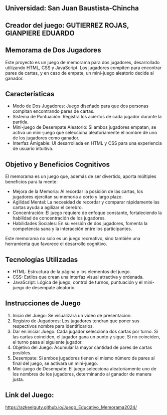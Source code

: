 ## Universidad: San Juan Baustista-Chincha
## Creador del juego: GUTIERREZ ROJAS, GIANPIERE EDUARDO
## Memorama de Dos Jugadores

Este proyecto es un juego de memorama para dos jugadores, desarrollado utilizando HTML, CSS y JavaScript. 
Los jugadores compiten para encontrar pares de cartas, y en caso de empate, un mini-juego aleatorio decide al ganador.

## Características

- Modo de Dos Jugadores: Juego diseñado para que dos personas compitan encontrando pares de cartas.
- Sistema de Puntuación: Registra los aciertos de cada jugador durante la partida.
- Mini-juego de Desempate Aleatorio: Si ambos jugadores empatan, se activa un mini-juego que selecciona aleatoriamente el nombre de uno de los jugadores como ganador.
- Interfaz Amigable: UI desarrollada en HTML y CSS para una experiencia de usuario intuitiva.

## Objetivo y Beneficios Cognitivos

El memorama es un juego que, además de ser divertido, aporta múltiples beneficios para la mente:

- Mejora de la Memoria: Al recordar la posición de las cartas, los jugadores ejercitan su memoria a corto y largo plazo.
- Agilidad Mental: La necesidad de recordar y comparar rápidamente las cartas ayuda a agilizar el cerebro.
- Concentración: El juego requiere de enfoque constante, fortaleciendo la habilidad de concentración de los jugadores.
- Habilidades Sociales: En su versión de dos jugadores, fomenta la competencia sana y la interacción entre los participantes.

Este memorama no solo es un juego recreativo, sino también una herramienta que favorece el desarrollo cognitivo.

## Tecnologías Utilizadas

- HTML: Estructura de la página y los elementos del juego.
- CSS: Estilos que crean una interfaz visual atractiva y ordenada.
- JavaScript: Lógica de juego, control de turnos, puntuación y el mini-juego de desempate aleatorio.

## Instrucciones de Juego

1. Inicio del Juego: Se visualizara un video de presentacion.
2. Registro de Jugadores: Los jugadores tendran que poner sus respectivos nombre para identificarlos.
3. Dar en iniciar Juego: Cada jugador selecciona dos cartas por turno. Si las cartas coinciden, el jugador gana un punto y sigue. Si no coinciden, el turno pasa al siguiente jugador.
4. Objetivo del Juego: Acumular la mayor cantidad de pares de cartas posibles.
5. Desempate: Si ambos jugadores tienen el mismo número de pares al final del juego, se activará un mini-juego.
6. Mini-juego de Desempate: El juego selecciona aleatoriamente uno de los nombres de los jugadores, determinando al ganador de manera justa.

## Link del Juego:
https://azkeelguty.github.io/Juego_Educativo_Memorama2024/


